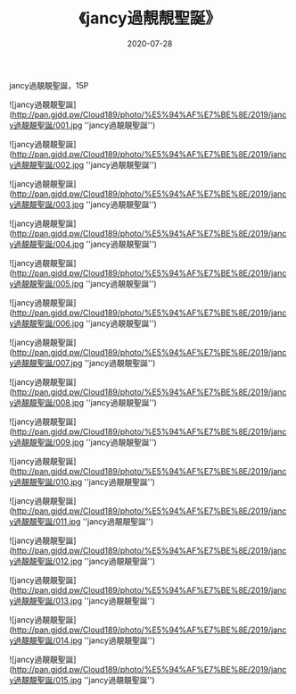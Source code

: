 ﻿---
layout: post
title:  《jancy過靚靚聖誕》
date:   2020-07-28
img: http://pan.gjdd.pw/Cloud189/photo/%E5%94%AF%E7%BE%8E/2019/jancy過靚靚聖誕/000.jpg
categories: [美女, 清纯, 唯美]
---

jancy過靚靚聖誕，15P


![jancy過靚靚聖誕](http://pan.gjdd.pw/Cloud189/photo/%E5%94%AF%E7%BE%8E/2019/jancy過靚靚聖誕/001.jpg ''jancy過靚靚聖誕'')

![jancy過靚靚聖誕](http://pan.gjdd.pw/Cloud189/photo/%E5%94%AF%E7%BE%8E/2019/jancy過靚靚聖誕/002.jpg ''jancy過靚靚聖誕'')

![jancy過靚靚聖誕](http://pan.gjdd.pw/Cloud189/photo/%E5%94%AF%E7%BE%8E/2019/jancy過靚靚聖誕/003.jpg ''jancy過靚靚聖誕'')

![jancy過靚靚聖誕](http://pan.gjdd.pw/Cloud189/photo/%E5%94%AF%E7%BE%8E/2019/jancy過靚靚聖誕/004.jpg ''jancy過靚靚聖誕'')

![jancy過靚靚聖誕](http://pan.gjdd.pw/Cloud189/photo/%E5%94%AF%E7%BE%8E/2019/jancy過靚靚聖誕/005.jpg ''jancy過靚靚聖誕'')

![jancy過靚靚聖誕](http://pan.gjdd.pw/Cloud189/photo/%E5%94%AF%E7%BE%8E/2019/jancy過靚靚聖誕/006.jpg ''jancy過靚靚聖誕'')

![jancy過靚靚聖誕](http://pan.gjdd.pw/Cloud189/photo/%E5%94%AF%E7%BE%8E/2019/jancy過靚靚聖誕/007.jpg ''jancy過靚靚聖誕'')

![jancy過靚靚聖誕](http://pan.gjdd.pw/Cloud189/photo/%E5%94%AF%E7%BE%8E/2019/jancy過靚靚聖誕/008.jpg ''jancy過靚靚聖誕'')

![jancy過靚靚聖誕](http://pan.gjdd.pw/Cloud189/photo/%E5%94%AF%E7%BE%8E/2019/jancy過靚靚聖誕/009.jpg ''jancy過靚靚聖誕'')

![jancy過靚靚聖誕](http://pan.gjdd.pw/Cloud189/photo/%E5%94%AF%E7%BE%8E/2019/jancy過靚靚聖誕/010.jpg ''jancy過靚靚聖誕'')

![jancy過靚靚聖誕](http://pan.gjdd.pw/Cloud189/photo/%E5%94%AF%E7%BE%8E/2019/jancy過靚靚聖誕/011.jpg ''jancy過靚靚聖誕'')

![jancy過靚靚聖誕](http://pan.gjdd.pw/Cloud189/photo/%E5%94%AF%E7%BE%8E/2019/jancy過靚靚聖誕/012.jpg ''jancy過靚靚聖誕'')

![jancy過靚靚聖誕](http://pan.gjdd.pw/Cloud189/photo/%E5%94%AF%E7%BE%8E/2019/jancy過靚靚聖誕/013.jpg ''jancy過靚靚聖誕'')

![jancy過靚靚聖誕](http://pan.gjdd.pw/Cloud189/photo/%E5%94%AF%E7%BE%8E/2019/jancy過靚靚聖誕/014.jpg ''jancy過靚靚聖誕'')

![jancy過靚靚聖誕](http://pan.gjdd.pw/Cloud189/photo/%E5%94%AF%E7%BE%8E/2019/jancy過靚靚聖誕/015.jpg ''jancy過靚靚聖誕'')

